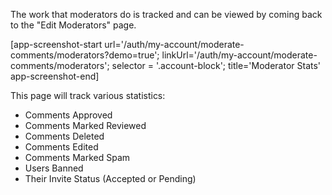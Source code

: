 The work that moderators do is tracked and can be viewed by coming back to the "Edit Moderators" page.

[app-screenshot-start url='/auth/my-account/moderate-comments/moderators?demo=true'; linkUrl='/auth/my-account/moderate-comments/moderators'; selector = '.account-block'; title='Moderator Stats' app-screenshot-end]

This page will track various statistics:
- Comments Approved
- Comments Marked Reviewed
- Comments Deleted
- Comments Edited
- Comments Marked Spam
- Users Banned
- Their Invite Status (Accepted or Pending)
